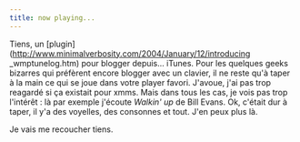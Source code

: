 ```yaml
---
title: now playing...
---
```


Tiens, un [plugin](http://www.minimalverbosity.com/2004/January/12/introducing
_wmptunelog.htm) pour blogger depuis... iTunes. Pour les quelques geeks
bizarres qui préfèrent encore blogger avec un clavier, il ne reste qu'à taper
à la main ce qui se joue dans votre player favori. J'avoue, j'ai pas trop
reagardé si ça existait pour xmms. Mais dans tous les cas, je vois pas trop
l'intérêt : là par exemple j'écoute _Walkin' up_ de Bill Evans. Ok, c'était
dur à taper, il y'a des voyelles, des consonnes et tout. J'en peux plus là.

Je vais me recoucher tiens.

